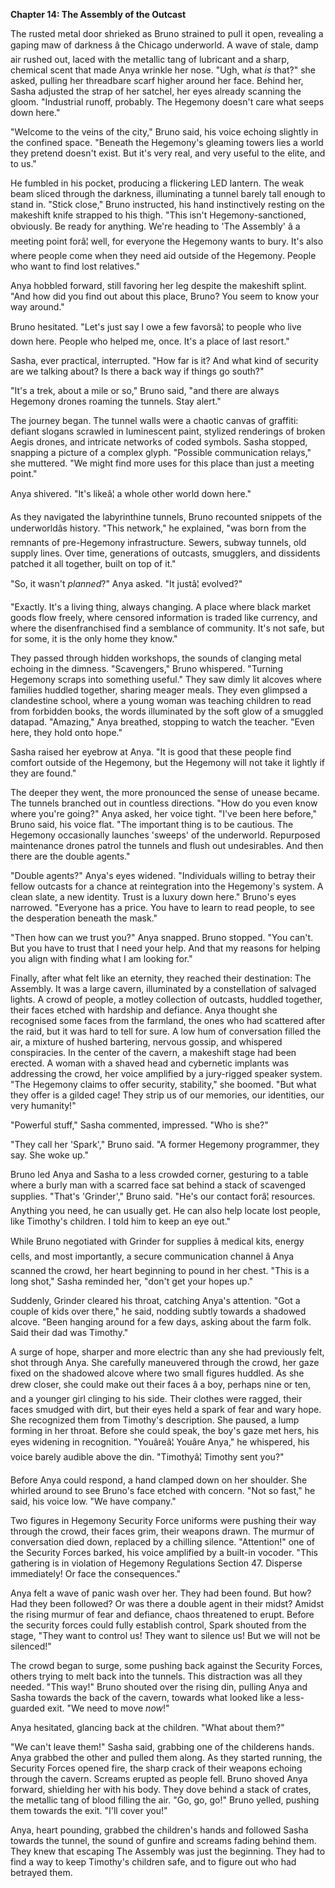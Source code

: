 **Chapter 14: The Assembly of the Outcast**

The rusted metal door shrieked as Bruno strained to pull it open, revealing a gaping maw of darkness â the Chicago underworld.
A wave of stale, damp air rushed out, laced with the metallic tang of lubricant and a sharp, chemical scent that made Anya wrinkle her nose.
"Ugh, what *is* that?" she asked, pulling her threadbare scarf higher around her face.
Behind her, Sasha adjusted the strap of her satchel, her eyes already scanning the gloom.
"Industrial runoff, probably.
The Hegemony doesn't care what seeps down here."

"Welcome to the veins of the city," Bruno said, his voice echoing slightly in the confined space.
"Beneath the Hegemony's gleaming towers lies a world they pretend doesn't exist.
But it's very real, and very useful to the elite, and to us."

He fumbled in his pocket, producing a flickering LED lantern.
The weak beam sliced through the darkness, illuminating a tunnel barely tall enough to stand in.
"Stick close," Bruno instructed, his hand instinctively resting on the makeshift knife strapped to his thigh.
"This isn't Hegemony-sanctioned, obviously.
Be ready for anything.
We're heading to 'The Assembly' â a meeting point forâ¦ well, for everyone the Hegemony wants to bury.
It's also where people come when they need aid outside of the Hegemony.
People who want to find lost relatives."

Anya hobbled forward, still favoring her leg despite the makeshift splint.
"And how did you find out about this place, Bruno?
You seem to know your way around."

Bruno hesitated.
"Let's just say I owe a few favorsâ¦ to people who live down here.
People who helped me, once.
It's a place of last resort."

Sasha, ever practical, interrupted.
"How far is it?
And what kind of security are we talking about?
Is there a back way if things go south?"

"It's a trek, about a mile or so," Bruno said, "and there are always Hegemony drones roaming the tunnels.
Stay alert."

The journey began.
The tunnel walls were a chaotic canvas of graffiti: defiant slogans scrawled in luminescent paint, stylized renderings of broken Aegis drones, and intricate networks of coded symbols.
Sasha stopped, snapping a picture of a complex glyph.
"Possible communication relays," she muttered.
"We might find more uses for this place than just a meeting point."

Anya shivered.
"It's likeâ¦ a whole other world down here."

As they navigated the labyrinthine tunnels, Bruno recounted snippets of the underworldâs history.
"This network," he explained, "was born from the remnants of pre-Hegemony infrastructure.
Sewers, subway tunnels, old supply lines.
Over time, generations of outcasts, smugglers, and dissidents patched it all together, built on top of it."

"So, it wasn't *planned*?" Anya asked.
"It justâ¦ evolved?"

"Exactly.
It's a living thing, always changing.
A place where black market goods flow freely, where censored information is traded like currency, and where the disenfranchised find a semblance of community.
It's not safe, but for some, it is the only home they know."

They passed through hidden workshops, the sounds of clanging metal echoing in the dimness.
"Scavengers," Bruno whispered.
"Turning Hegemony scraps into something useful." They saw dimly lit alcoves where families huddled together, sharing meager meals.
They even glimpsed a clandestine school, where a young woman was teaching children to read from forbidden books, the words illuminated by the soft glow of a smuggled datapad.
"Amazing," Anya breathed, stopping to watch the teacher.
"Even here, they hold onto hope."

Sasha raised her eyebrow at Anya.
"It is good that these people find comfort outside of the Hegemony, but the Hegemony will not take it lightly if they are found."

The deeper they went, the more pronounced the sense of unease became.
The tunnels branched out in countless directions.
"How do you even know where you're going?" Anya asked, her voice tight.
"I've been here before," Bruno said, his voice flat.
"The important thing is to be cautious.
The Hegemony occasionally launches 'sweeps' of the underworld.
Repurposed maintenance drones patrol the tunnels and flush out undesirables.
And then there are the double agents."

"Double agents?" Anya's eyes widened.
"Individuals willing to betray their fellow outcasts for a chance at reintegration into the Hegemony's system.
A clean slate, a new identity.
Trust is a luxury down here." Bruno's eyes narrowed.
"Everyone has a price.
You have to learn to read people, to see the desperation beneath the mask."

"Then how can we trust you?" Anya snapped.
Bruno stopped.
"You can't.
But you have to trust that I need your help.
And that my reasons for helping you align with finding what I am looking for."

Finally, after what felt like an eternity, they reached their destination: The Assembly.
It was a large cavern, illuminated by a constellation of salvaged lights.
A crowd of people, a motley collection of outcasts, huddled together, their faces etched with hardship and defiance.
Anya thought she recognised some faces from the farmland, the ones who had scattered after the raid, but it was hard to tell for sure.
A low hum of conversation filled the air, a mixture of hushed bartering, nervous gossip, and whispered conspiracies.
In the center of the cavern, a makeshift stage had been erected.
A woman with a shaved head and cybernetic implants was addressing the crowd, her voice amplified by a jury-rigged speaker system.
"The Hegemony claims to offer security, stability," she boomed.
"But what they offer is a gilded cage!
They strip us of our memories, our identities, our very humanity!"

"Powerful stuff," Sasha commented, impressed.
"Who is she?"

"They call her 'Spark'," Bruno said.
"A former Hegemony programmer, they say.
She woke up."

Bruno led Anya and Sasha to a less crowded corner, gesturing to a table where a burly man with a scarred face sat behind a stack of scavenged supplies.
"That's 'Grinder'," Bruno said.
"He's our contact forâ¦ resources.
Anything you need, he can usually get.
He can also help locate lost people, like Timothy's children.
I told him to keep an eye out."

While Bruno negotiated with Grinder for supplies â medical kits, energy cells, and most importantly, a secure communication channel â Anya scanned the crowd, her heart beginning to pound in her chest.
"This is a long shot," Sasha reminded her, "don't get your hopes up."

Suddenly, Grinder cleared his throat, catching Anya's attention.
"Got a couple of kids over there," he said, nodding subtly towards a shadowed alcove.
"Been hanging around for a few days, asking about the farm folk.
Said their dad was Timothy."

A surge of hope, sharper and more electric than any she had previously felt, shot through Anya.
She carefully maneuvered through the crowd, her gaze fixed on the shadowed alcove where two small figures huddled.
As she drew closer, she could make out their faces â a boy, perhaps nine or ten, and a younger girl clinging to his side.
Their clothes were ragged, their faces smudged with dirt, but their eyes held a spark of fear and wary hope.
She recognized them from Timothy's description.
She paused, a lump forming in her throat.
Before she could speak, the boy's gaze met hers, his eyes widening in recognition.
"Youâreâ¦ Youâre Anya," he whispered, his voice barely audible above the din.
"Timothyâ¦ Timothy sent you?"

Before Anya could respond, a hand clamped down on her shoulder.
She whirled around to see Bruno's face etched with concern.
"Not so fast," he said, his voice low.
"We have company."

Two figures in Hegemony Security Force uniforms were pushing their way through the crowd, their faces grim, their weapons drawn.
The murmur of conversation died down, replaced by a chilling silence.
"Attention!" one of the Security Forces barked, his voice amplified by a built-in vocoder.
"This gathering is in violation of Hegemony Regulations Section 47.
Disperse immediately!
Or face the consequences."

Anya felt a wave of panic wash over her.
They had been found.
But how?
Had they been followed?
Or was there a double agent in their midst?
Amidst the rising murmur of fear and defiance, chaos threatened to erupt.
Before the security forces could fully establish control, Spark shouted from the stage, "They want to control us!
They want to silence us!
But we will not be silenced!"

The crowd began to surge, some pushing back against the Security Forces, others trying to melt back into the tunnels.
This distraction was all they needed.
"This way!" Bruno shouted over the rising din, pulling Anya and Sasha towards the back of the cavern, towards what looked like a less-guarded exit.
"We need to move *now*!"

Anya hesitated, glancing back at the children.
"What about them?"

"We can't leave them!" Sasha said, grabbing one of the childerens hands.
Anya grabbed the other and pulled them along.
As they started running, the Security Forces opened fire, the sharp crack of their weapons echoing through the cavern.
Screams erupted as people fell.
Bruno shoved Anya forward, shielding her with his body.
They dove behind a stack of crates, the metallic tang of blood filling the air.
"Go, go, go!" Bruno yelled, pushing them towards the exit.
"I'll cover you!"

Anya, heart pounding, grabbed the children's hands and followed Sasha towards the tunnel, the sound of gunfire and screams fading behind them.
They knew that escaping The Assembly was just the beginning.
They had to find a way to keep Timothy's children safe, and to figure out who had betrayed them.

